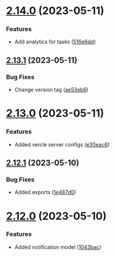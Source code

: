 # [2.14.0](https://github.com/hossainchisty/Task-Tracking-Tool/compare/v2.13.1...v2.14.0) (2023-05-11)


### Features

* Add analytics for tasks ([516e6dd](https://github.com/hossainchisty/Task-Tracking-Tool/commit/516e6ddbc2fdd639a520fc1eb8b7bc24b05cb87a))



## [2.13.1](https://github.com/hossainchisty/Task-Tracking-Tool/compare/v2.13.0...v2.13.1) (2023-05-11)


### Bug Fixes

* Change version tag ([ae53eb6](https://github.com/hossainchisty/Task-Tracking-Tool/commit/ae53eb65dec1cd06618cd9ceb3d5035c1d7f4e5c))



# [2.13.0](https://github.com/hossainchisty/Task-Tracking-Tool/compare/v2.12.1...v2.13.0) (2023-05-11)


### Features

* Added vercle server configs ([e30eac6](https://github.com/hossainchisty/Task-Tracking-Tool/commit/e30eac6d416b9cd3d9a7de616f941c1b2fbc9718))



## [2.12.1](https://github.com/hossainchisty/Task-Tracking-Tool/compare/v2.12.0...v2.12.1) (2023-05-10)


### Bug Fixes

* Added exports ([1e487d0](https://github.com/hossainchisty/Task-Tracking-Tool/commit/1e487d081b5b862f32fb77e188b56d0e06590ba1))



# [2.12.0](https://github.com/hossainchisty/Task-Tracking-Tool/compare/v2.11.0...v2.12.0) (2023-05-10)


### Features

* Added notification model ([1043bac](https://github.com/hossainchisty/Task-Tracking-Tool/commit/1043bacadfab7e598c015922c268c095c0630b40))



